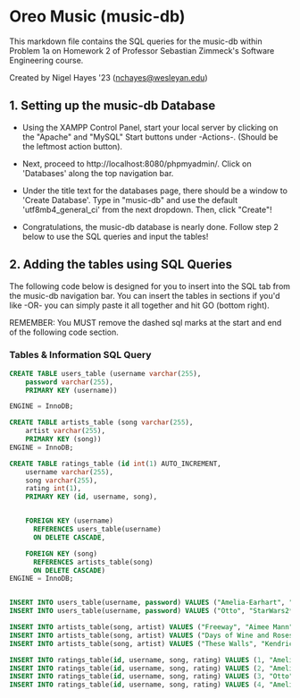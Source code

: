 # Oreo Music (music-db)
This markdown file contains the SQL queries for the music-db within Problem 1a on Homework 2 of Professor Sebastian Zimmeck's
Software Engineering course.

Created by Nigel Hayes '23 (nchayes@wesleyan.edu)

## 1. Setting up the music-db Database

- Using the XAMPP Control Panel, start your local server by clicking on
the "Apache" and "MySQL" Start buttons under -Actions-. (Should be the leftmost action button).

- Next, proceed to http://localhost:8080/phpmyadmin/. Click on 'Databases' along the top navigation bar.

- Under the title text for the databases page, there should be a window to 'Create Database'.
Type in "music-db" and use the default 'utf8mb4_general_ci' from the next dropdown.
Then, click "Create"!

- Congratulations, the music-db database is nearly done. Follow step 2 below to use the SQL queries and input the tables!


## 2. Adding the tables using SQL Queries

The following code below is designed for you to insert into the SQL tab from the music-db navigation bar.
You can insert the tables in sections if you'd like -OR- you can simply paste it all together and hit GO (bottom right).

REMEMBER: You MUST remove the dashed sql marks at the start and end of the following code section.

### Tables & Information SQL Query
```sql
CREATE TABLE users_table (username varchar(255), 
    password varchar(255), 
    PRIMARY KEY (username))

ENGINE = InnoDB;

CREATE TABLE artists_table (song varchar(255),
    artist varchar(255),
    PRIMARY KEY (song))
ENGINE = InnoDB;

CREATE TABLE ratings_table (id int(1) AUTO_INCREMENT,
    username varchar(255),
    song varchar(255),
    rating int(1),
    PRIMARY KEY (id, username, song),


    FOREIGN KEY (username)
      REFERENCES users_table(username)
      ON DELETE CASCADE,

    FOREIGN KEY (song)
      REFERENCES artists_table(song)
      ON DELETE CASCADE)
ENGINE = InnoDB;


INSERT INTO users_table(username, password) VALUES ("Amelia-Earhart", "Youaom139&yu7");
INSERT INTO users_table(username, password) VALUES ("Otto", "StarWars2*");

INSERT INTO artists_table(song, artist) VALUES ("Freeway", "Aimee Mann");
INSERT INTO artists_table(song, artist) VALUES ("Days of Wine and Roses", "Bill Evans");
INSERT INTO artists_table(song, artist) VALUES ("These Walls", "Kendrick Lamar");

INSERT INTO ratings_table(id, username, song, rating) VALUES (1, "Amelia-Earhart", "Freeway", 3);
INSERT INTO ratings_table(id, username, song, rating) VALUES (2, "Amelia-Earhart", "Days of Wine and Roses", 4);
INSERT INTO ratings_table(id, username, song, rating) VALUES (3, "Otto", "Days of Wine and Roses", 5);
INSERT INTO ratings_table(id, username, song, rating) VALUES (4, "Amelia-Earhart", "These Walls", 4);
```





